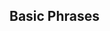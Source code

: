 <h2> Basic Phrases </h2>
<a href="https://me.me/i/im-learning-spanish-starter-pack-erre-con-erre-cigarro-erre-21485638">
<src="https://pics.me.me/im-learning-spanish-starter-pack-erre-con-erre-cigarro-erre-32413559.png"
     alt="Spanish, Translation, and World I'm learning Spanish"></a>


